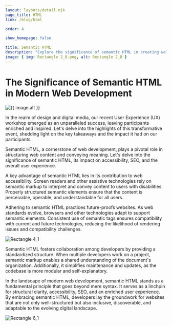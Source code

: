 ```yaml
---
layout: layouts/detail.njk
page_title: HTML
link: /blog/html

order: 4

show_homepage: false

title: Semantic HTML
description: "Explore the significance of semantic HTML in creating well-structured and accessible web content"
image: { img: Rectangle 2_8.png, alt: Rectangle 2_8 }
---
```


# The Significance of Semantic HTML in Modern Web Development

<img src="/assets/images/{{ image.img }}" alt="{{ image.alt }}">

In the realm of design and digital media, our recent User Experience (UX) workshop emerged as an unparalleled success, leaving participants enriched and inspired. Let's delve into the highlights of this transformative event, shedding light on the key takeaways and the impact it had on our participants.

Semantic HTML, a cornerstone of web development, plays a pivotal role in structuring web content and conveying meaning. Let's delve into the significance of semantic HTML, its impact on accessibility, SEO, and the overall user experience.

A key advantage of semantic HTML lies in its contribution to web accessibility. Screen readers and other assistive technologies rely on semantic markup to interpret and convey content to users with disabilities. Properly structured semantic elements ensure that the content is perceivable, operable, and understandable for all users.

Adhering to semantic HTML practices future-proofs websites. As web standards evolve, browsers and other technologies adapt to support semantic elements. Consistent use of semantic tags ensures compatibility with current and future technologies, reducing the likelihood of rendering issues and compatibility challenges.

<img src="/assets/images/Rectangle 4_1.png" alt="Rectangle 4_1">

Semantic HTML fosters collaboration among developers by providing a standardized structure. When multiple developers work on a project, semantic markup enables a shared understanding of the document's organization. Additionally, it simplifies maintenance and updates, as the codebase is more modular and self-explanatory.

In the landscape of modern web development, semantic HTML stands as a fundamental principle that goes beyond mere syntax. It serves as a linchpin for structural clarity, accessibility, SEO, and an enriched user experience. By embracing semantic HTML, developers lay the groundwork for websites that are not only well-structured but also inclusive, discoverable, and adaptable to the evolving digital landscape.

<img src="/assets/images/Rectangle 6_1.png" alt="Rectangle 6_1">
